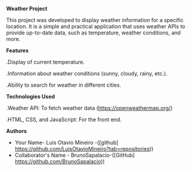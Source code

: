 **Weather Project**

This project was developed to display weather information for a specific location. It is a simple and practical application that uses weather APIs to provide up-to-date data, such as temperature, weather conditions, and more.


**Features**


.Display of current temperature.


.Information about weather conditions (sunny, cloudy, rainy, etc.).


.Ability to search for weather in different cities.




**Technologies Used**

.Weather API: To fetch weather data (https://openweathermap.org/)


.HTML, CSS, and JavaScript: For the front end.



**Authors**
- Your Name- Luis Otavio Mineiro -([github] https://github.com/LuisOtavioMineiro?tab=repositories))
- Collaborator's Name - BrunoSapalacio-([GitHub] https://github.com/BrunoSapalacio))
